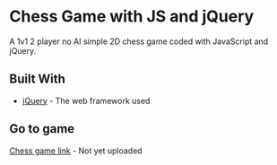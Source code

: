 # Chess Game with JS and jQuery 

A 1v1 2 player no AI simple 2D chess game coded with JavaScript and jQuery. 

## Built With

* [jQuery](https://jquery.com/) - The web framework used

## Go to game

[Chess game link](#) - Not yet uploaded
